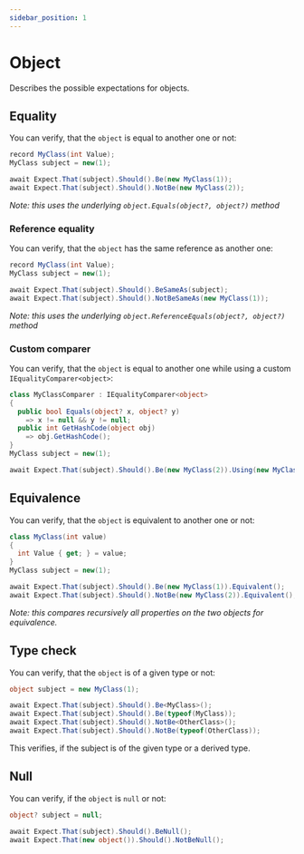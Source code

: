 ```yaml
---
sidebar_position: 1
---
```


# Object

Describes the possible expectations for objects.

## Equality

You can verify, that the `object` is equal to another one or not:
```csharp
record MyClass(int Value);
MyClass subject = new(1);

await Expect.That(subject).Should().Be(new MyClass(1));
await Expect.That(subject).Should().NotBe(new MyClass(2));
```
*Note: this uses the underlying `object.Equals(object?, object?)` method*

### Reference equality

You can verify, that the `object` has the same reference as another one:
```csharp
record MyClass(int Value);
MyClass subject = new(1);

await Expect.That(subject).Should().BeSameAs(subject);
await Expect.That(subject).Should().NotBeSameAs(new MyClass(1));
```
*Note: this uses the underlying `object.ReferenceEquals(object?, object?)` method*

### Custom comparer

You can verify, that the `object` is equal to another one while using a custom `IEqualityComparer<object>`:
```csharp
class MyClassComparer : IEqualityComparer<object>
{
  public bool Equals(object? x, object? y)
    => x != null && y != null;
  public int GetHashCode(object obj)
    => obj.GetHashCode();
}
MyClass subject = new(1);

await Expect.That(subject).Should().Be(new MyClass(2)).Using(new MyClassComparer());
```


## Equivalence

You can verify, that the `object` is equivalent to another one or not:
```csharp
class MyClass(int value)
{
  int Value { get; } = value;
}
MyClass subject = new(1);

await Expect.That(subject).Should().Be(new MyClass(1)).Equivalent();
await Expect.That(subject).Should().NotBe(new MyClass(2)).Equivalent();
```
*Note: this compares recursively all properties on the two objects for equivalence.*


## Type check

You can verify, that the `object` is of a given type or not:
```csharp
object subject = new MyClass(1);

await Expect.That(subject).Should().Be<MyClass>();
await Expect.That(subject).Should().Be(typeof(MyClass));
await Expect.That(subject).Should().NotBe<OtherClass>();
await Expect.That(subject).Should().NotBe(typeof(OtherClass));
```
This verifies, if the subject is of the given type or a derived type.


## Null

You can verify, if the `object` is `null` or not:
```csharp
object? subject = null;

await Expect.That(subject).Should().BeNull();
await Expect.That(new object()).Should().NotBeNull();
```

